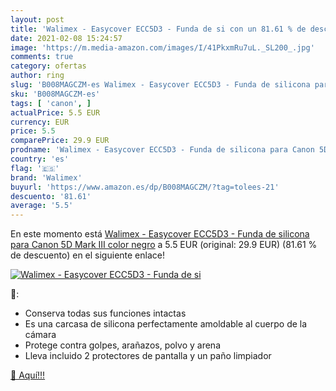 ```yaml
---
layout: post
title: 'Walimex - Easycover ECC5D3 - Funda de si con un 81.61 % de descuento'
date: 2021-02-08 15:24:57
image: 'https://m.media-amazon.com/images/I/41PkxmRu7uL._SL200_.jpg'
comments: true
category: ofertas
author: ring
slug: 'B008MAGCZM-es Walimex - Easycover ECC5D3 - Funda de silicona para Canon...'
sku: 'B008MAGCZM-es'
tags: [ 'canon', ]
actualPrice: 5.5 EUR
currency: EUR
price: 5.5
comparePrice: 29.9 EUR
prodname: 'Walimex - Easycover ECC5D3 - Funda de silicona para Canon 5D Mark III  color negro'
country: 'es'
flag: '🇪🇸'
brand: 'Walimex'
buyurl: 'https://www.amazon.es/dp/B008MAGCZM/?tag=tolees-21'
descuento: '81.61'
average: '5.5'
---
```


En este momento está [Walimex - Easycover ECC5D3 - Funda de silicona para Canon 5D Mark III  color negro](https://www.amazon.es/dp/B008MAGCZM/?tag=tolees-21) a 5.5 EUR (original: 29.9 EUR) (81.61 %  de descuento) en el siguiente enlace!

[![Walimex - Easycover ECC5D3 - Funda de si](https://m.media-amazon.com/images/I/41PkxmRu7uL._SL200_.jpg)](https://www.amazon.es/dp/B008MAGCZM/?tag=tolees-21)

🔎:

- Conserva todas sus funciones intactas
- Es una carcasa de silicona perfectamente amoldable al cuerpo de la cámara
- Protege contra golpes, arañazos, polvo y arena
- Lleva incluido 2 protectores de pantalla y un paño limpiador

[🛒 Aquí!!!](https://www.amazon.es/dp/B008MAGCZM/?tag=tolees-21)
